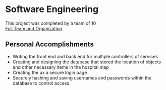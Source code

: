 # Software Engineering

This project was completed by a team of 10 \
[Full Team and Organization](https://github.com/CS3733-C22-Team-D)

## Personal Accomplishments
* Writing the front end and back end for multiple controllers of services
* Creating and designing the database that stored the location of objects and other necessary items in the hospital map
* Creating the ux a secure login page
* Securely hashing and saving usernames and passwords within the database to control access
